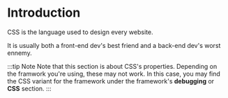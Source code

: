 # Introduction

CSS is the language used to design every website.

It is usually both a front-end dev's best friend and a back-end dev's worst ennemy.

:::tip Note
Note that this section is about CSS's properties.
Depending on the framwork you're using, these may not work.
In this case, you may find the CSS variant for the framework under the framework's **debugging** or **CSS** section.
:::